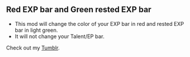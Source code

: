 ## Red EXP bar and Green rested EXP bar

- This mod will change the color of your EXP bar in red and rested EXP bar in light green.
- It will not change your Talent/EP bar.

Check out my [Tumblr](https://tera-raven.tumblr.com/).

